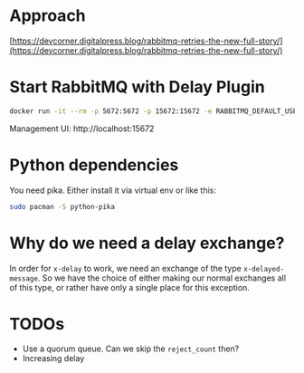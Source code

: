 # Approach

[https://devcorner.digitalpress.blog/rabbitmq-retries-the-new-full-story/](https://devcorner.digitalpress.blog/rabbitmq-retries-the-new-full-story/)

# Start RabbitMQ with Delay Plugin

```bash
docker run -it --rm -p 5672:5672 -p 15672:15672 -e RABBITMQ_DEFAULT_USER=guest -e RABBITMQ_DEFAULT_PASS=guest heidiks/rabbitmq-delayed-message-exchange:3.13.3-management
```

Management UI:
http://localhost:15672

# Python dependencies

You need pika. Either install it via virtual env or like this:

```bash
sudo pacman -S python-pika
```

# Why do we need a delay exchange?

In order for `x-delay` to work, we need an exchange of the type `x-delayed-message`.
So we have the choice of either making our normal exchanges all of this type, or
rather have only a single place for this exception.

# TODOs

- Use a quorum queue. Can we skip the `reject_count` then?
- Increasing delay
